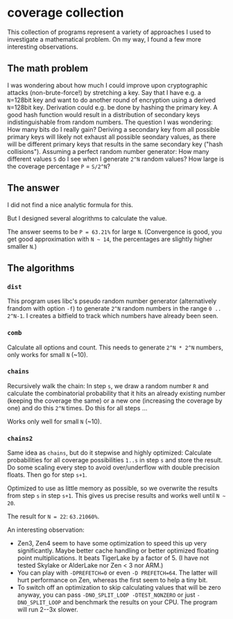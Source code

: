 # coverage collection

This collection of programs represent a variety of approaches I used
to investigate a mathematical problem. On my way, I found a few more
interesting observations.

## The math problem

I was wondering about how much I could improve upon cryptographic
attacks (non-brute-force!) by stretching a key. Say that I have e.g.
a `N`=128bit key and want to do another round of encryption using a derived
`N`=128bit key. Derivation could e.g. be done by hashing the primary key.
A good hash function would result in a distribution of secondary keys
indistinguishable from random numbers. The question I was wondering:
How many bits do I really gain? Deriving a secondary key from all
possible primary keys will likely not exhaust all possible seondary
values, as there will be different primary keys that results in the
same secondary key ("hash collisions"). Assuming a perfect random
number generator: How many different values `S` do I see when I generate
`2^N` random values? How large is the coverage percentage `P` = `S/2^N`?

## The answer

I did not find a nice analytic formula for this.

But I designed several alogrithms to calculate the value.

The answer seems to be `P = 63.21%` for large `N`.
(Convergence is good, you get good approximation with `N ~ 14`,
 the percentages are slightly higher smaller `N`.)

## The algorithms

### `dist`

This program uses libc's pseudo random number generator (alternatively
frandom with option `-f`) to generate `2^N` random numbers in the range
`0 .. 2^N-1`. I creates a bitfield to track which numbers have already
been seen.

###  `comb`

Calculate all options and count.
This needs to generate `2^N * 2^N` numbers, only works for small `N`
(~10).

### `chains`

Recursively walk the chain: In step `s`, we draw a random number `R` and
calculate the combinatorial probability that it hits an already existing
number (keeping the coverage the same) or a new one (increasing the coverage
by one) and do this `2^N` times. Do this for all steps ...

Works only well for small `N` (~10).

### `chains2`

Same idea as `chains`, but do it stepwise and highly optimized: Calculate
probabilities for all coverage possibilities `1..s` in step `s` and store
the result. Do some scaling every step to avoid over/underflow with double
precision floats.
Then go for step `s+1`.

Optimized to use as little memory as possible, so we overwrite the results
from step `s` in step `s+1`.
This gives us precise results and works well until `N ~ 20`.

The result for `N = 22`: `63.21060%`.

An interesting observation:
* Zen3, Zen4 seem to have some optimization to speed this up very
  significantly. Maybe better cache handling or better optimized
  floating point multiplications. It beats TigerLake by a factor of 5.
  (I have not tested Skylake or AlderLake nor Zen < 3 nor ARM.)
* You can play with `-DPREFETCH=0` or even `-D PREFETCH=64`. The latter
  will hurt performance on Zen, whereas the first seem to help a tiny
  bit.
* To switch off an optimization to skip calculating values that will be
  zero anyway, you can pass `-DNO_SPLIT_LOOP -DTEST_NONZERO` or just
  `-DNO_SPLIT_LOOP` and benchmark the results on your CPU. The program
  will run 2--3x slower.

